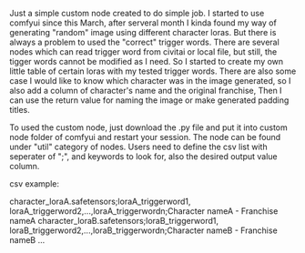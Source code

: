 Just a simple custom node created to do simple job.
I started to use comfyui since this March, after serveral month I kinda found my way of generating "random" image using different character loras. But there is always a problem to used the "correct" trigger words.
There are several nodes which can read trigger word from civitai or local file, but still, the tigger words cannot be modified as I need. So I started to create my own little table of certain loras with my tested trigger words.
There are also some case I would like to know which character was in the image generated, so I also add a column of character's name and the original franchise, Then I can use the return value for naming the image or make generated padding titles.

To used the custom node, just download the .py file and put it into custom node folder of comfyui and restart your session. 
The node can be found under "util" category of nodes.
Users need to define the csv list with seperater of ";", and keywords to look for, also the desired output value column.

csv example:

character_loraA.safetensors;loraA_triggerword1, loraA_triggerword2,...,loraA_triggerwordn;Character nameA - Franchise nameA
character_loraB.safetensors;loraB_triggerword1, loraB_triggerword2,...,loraB_triggerwordn;Character nameB - Franchise nameB
...
